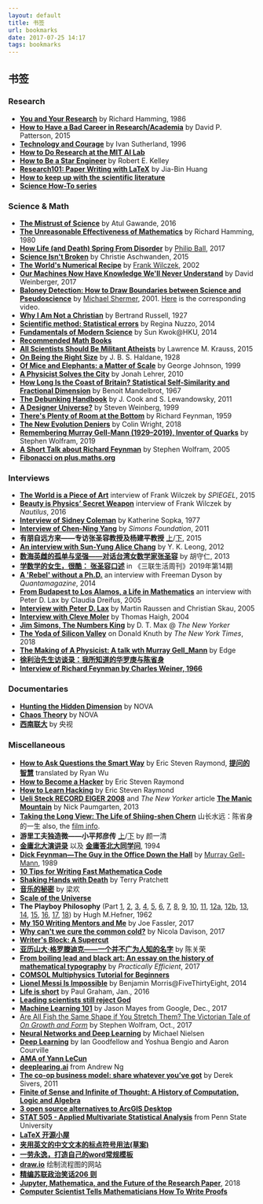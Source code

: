 ```yaml
---
layout: default
title: 书签
url: bookmarks
date: 2017-07-25 14:17
tags: bookmarks
---
```

## 书签

### Research

* [**You and Your Research**](http://www.cs.virginia.edu/~robins/YouAndYourResearch.html) by Richard Hamming, 1986
* [**How to Have a Bad Career in Research/Academia**](https://drive.google.com/file/d/0Bzis5MXW83vCdUdXYnFIVDVOSkE/view) by David P. Patterson, 2015
* [**Technology and Courage**](http://vlsicad.ucsd.edu/Research/Advice/technologyAndCourage.pdf) by Ivan Sutherland, 1996
* [**How to Do Research at the MIT AI Lab**](https://www.cs.indiana.edu/mit.research.how.to.html)
* [**How to Be a Star Engineer**](http://vlsicad.ucsd.edu/Research/Advice/star_engineer.pdf) by Robert E. Kelley
* [**Research101: Paper Writing with LaTeX**](http://people.cs.vt.edu/gangwang/latex.pdf) by Jia-Bin Huang
* [**How to keep up with the scientific literature**](http://www.sciencemag.org/careers/2016/11/how-keep-scientific-literature)
* [**Science How-To series**](http://www.sciencemag.org/tags/how)

### Science & Math

* [**The Mistrust of Science**](http://www.newyorker.com/news/news-desk/the-mistrust-of-science) by Atul Gawande, 2016
* [**The Unreasonable Effectiveness of Mathematics**](http://www.dartmouth.edu/~matc/MathDrama/reading/Hamming.html) by Richard Hamming, 1980
* [**How Life (and Death) Spring From Disorder**](https://www.quantamagazine.org/the-computational-foundation-of-life-20170126/) by [Philip Ball](https://www.philipball.co.uk/), 2017
* [**Science Isn't Broken**](https://fivethirtyeight.com/features/science-isnt-broken/#part1) by Christie Aschwanden, 2015
* [**The World's Numerical Recipe**](http://www.frankwilczek.com/Wilczek_Easy_Pieces/319_World's_Numerical_Recipe.pdf) by [Frank Wilczek](https://en.wikipedia.org/wiki/Frank_Wilczek), 2002
* [**Our Machines Now Have Knowledge We'll Never Understand**](https://www.wired.com/story/our-machines-now-have-knowledge-well-never-understand/) by David Weinberger, 2017
* [**Baloney Detection: How to Draw Boundaries between Science and Pseudoscience**](http://homepages.wmich.edu/~korista/baloney.html) by [Michael Shermer](http://www.michaelshermer.com/), 2001. [Here](http://www.michaelshermer.com/2009/06/baloney-detection-kit/) is the corresponding video.
* [**Why I Am Not a Christian**](https://users.drew.edu/jlenz/whynot.html) by Bertrand Russell, 1927
* [**Scientific method: Statistical errors**](http://www.nature.com/news/scientific-method-statistical-errors-1.14700) by Regina Nuzzo, 2014
* [**Fundamentals of Modern Science**](http://www.scifac.hku.hk/files/ug/prospective-student/6901/foundation-courses/science_foundation_course_II_lecture.pdf) by Sun Kwok@HKU, 2014
* [**Recommended Math Books**](https://mathblog.com/mathematics-books/)
* [**All Scientists Should Be Militant Atheists**](https://www.newyorker.com/news/news-desk/all-scientists-should-be-militant-atheists) by Lawrence M. Krauss, 2015
* [**On Being the Right Size**](https://irl.cs.ucla.edu/papers/right-size.html) by J. B. S. Haldane, 1928
* [**Of Mice and Elephants: a Matter of Scale**](https://www.nytimes.com/1999/01/12/science/of-mice-and-elephants-a-matter-of-scale.html?pagewanted=all&src=pm) by George Johnson, 1999
* [**A Physicist Solves the City**](https://www.nytimes.com/2010/12/19/magazine/19Urban_West-t.html?pagewanted=1&_r=2&hp) by Jonah Lehrer, 2010
* [**How Long Is the Coast of Britain? Statistical Self-Similarity and Fractional Dimension**](https://classes.soe.ucsc.edu/ams214/Winter09/foundingpapers/Mandelbrot1967.pdf) by Benoit Mandelbrot, 1967
* [**The Debunking Handbook**](https://skepticalscience.com/docs/Debunking_Handbook.pdf) by J. Cook and S. Lewandowsky, 2011
* [**A Designer Universe?**](http://www.physlink.com/Education/essay_weinberg.cfm) by Steven Weinberg, 1999
* [**There's Plenty of Room at the Bottom**](https://www.zyvex.com/nanotech/feynman.html) by Richard Feynman, 1959
* [**The New Evolution Deniers**](https://quillette.com/2018/11/30/the-new-evolution-deniers/) by Colin Wright, 2018
* [**Remembering Murray Gell-Mann  (1929–2019), Inventor of Quarks**](https://blog.stephenwolfram.com/2019/05/remembering-murray-gell-mann-1929-2019-inventor-of-quarks/) by Stephen Wolfram, 2019
* [**A Short Talk about Richard Feynman**](https://www.stephenwolfram.com/publications/short-talk-about-richard-feynman/) by Stephen Wolfram, 2005
* [**Fibonacci on plus.maths.org**](https://plus.maths.org/content/fantastic-fibonacci)


### Interviews

* [**The World is a Piece of Art**](http://www.spiegel.de/international/physicist-frank-wilczek-interview-about-beauty-in-physics-a-1048669.html) interview of Frank Wilczek by *SPIEGEL*, 2015
* [**Beauty is Physics’ Secret Weapon**](http://nautil.us/issue/32/space/beauty-is-physics-secret-weapon) interview of Frank Wilczek by *Nautilus*, 2016
* [**Interview of Sidney Coleman**](https://www.aip.org/history-programs/niels-bohr-library/oral-histories/31234) by Katherine Sopka, 1977
* [**Interview of Chen-Ning Yang**](https://www.simonsfoundation.org/science_lives_video/chen-ning-yang-2/) by *Simons Foundation*, 2011
* **有朋自远方来——专访张圣容教授及杨建平教授** [上](http://web.math.sinica.edu.tw/math_media/d391/39101.pdf)/[下](http://web.math.sinica.edu.tw/math_media/d392/39201.pdf), 2015
* [**An interview with Sun-Yung Alice Chang**](http://www.asiapacific-mathnews.com/02/0203/0025_0029.pdf) by Y. K. Leong, 2012
* [**数海英雌的孤单与坚强——对话台湾女数学家张圣容**](http://chuansong.me/n/1513128346223) by 胡守仁, 2013
* [**学数学的女生，很酷： 张圣容口述**](https://weibo.com/ttarticle/p/show?id=2309404381352693751452) in 《三联生活周刊》2019年第14期
* [**A 'Rebel' without a Ph.D.**](https://www.quantamagazine.org/a-math-puzzle-worthy-of-freeman-dyson-20140326/) an interview with Freeman Dyson by *Quantamagazine*, 2014
* [**From Budapest to Los Alamos, a Life in Mathematics**](http://www.nytimes.com/2005/03/29/science/from-budapest-to-los-alamos-a-life-in-mathematics.html) an interview with Peter D. Lax by Claudia Dreifus, 2005
* [**Interview with Peter D. Lax**](http://www.ams.org/notices/200602/comm-lax.pdf) by Martin Raussen and Christian Skau, 2005
* [**Interview with Cleve Moler**](http://history.siam.org/oralhistories/moler.htm) by Thomas Haigh, 2004
* [**Jim Simons, The Numbers King**](https://www.newyorker.com/magazine/2017/12/18/jim-simons-the-numbers-king) by D. T. Max @ *The New Yorker*
* [**The Yoda of Silicon Valley**](https://www.nytimes.com/2018/12/17/science/donald-knuth-computers-algorithms-programming.html) on Donald Knuth by *The New York Times*, 2018
* [**The Making of A Physicist: A talk wth Murray Gell_Mann**](https://www.edge.org/conversation/murray_gell_mann-the-making-of-a-physicist)  by Edge
* [**徐利治先生访谈录：我所知道的华罗庚与陈省身**](https://www.weibo.com/ttarticle/p/show?id=2309404448978207899743)
* [**Interview of Richard Feynman by  Charles Weiner, 1966**](https://www.aip.org/history-programs/niels-bohr-library/oral-histories/5020-1)

### Documentaries

* [**Hunting the Hidden Dimension**](https://www.youtube.com/watch?v=ZbK92bRW2lQ) by NOVA
* [**Chaos Theory**](https://www.youtube.com/watch?v=eJAs9Qr359o) by NOVA
* [**西南联大**](http://tv.cctv.com/2018/11/08/VIDAZP4LpG3s24GmrMQHhVOP181108.shtml) by 央视

### Miscellaneous

* [**How to Ask Questions the Smart Way**](http://www.catb.org/%7Eesr/faqs/smart-questions.html) by Eric Steven Raymond, [**提问的智慧**](https://github.com/ryanhanwu/How-To-Ask-Questions-The-Smart-Way/blob/master/README-zh_CN.md) translated by Ryan Wu
* [**How to Become a Hacker**](http://www.catb.org/esr/faqs/hacker-howto.html) by Eric Steven Raymond
* [**How to Learn Hacking**](http://catb.org/%7Eesr/faqs/hacking-howto.html) by Eric Steven Raymond
* [**Ueli Steck RECORD EIGER 2008**](https://www.youtube.com/watch?v=_a0X9rdJ7hc) and *The New Yorker* article [**The Manic Mountain**](http://www.newyorker.com/magazine/2013/06/03/the-manic-mountain) by Nick Paumgarten, 2013
* [**Taking the Long View: The Life of Shiing-shen Chern**](https://www.youtube.com/watch?v=9XQOaqV08aI) 山长水远：陈省身的一生 also, the [film info](http://zalafilms.com/takingthelongviewfilm-chinese/index.html).
* **游里工夫独造微——小平邦彦传** [上](http://chuansong.me/n/1590158846317)/[下](http://chuansong.me/n/1592785946417) by 颜一清
* [**金庸北大演讲录**](http://www.millionbook.net/wx/j/jingyong/000/001.htm) 以及 [**金庸答北大同学问**](http://www.thepaper.cn/newsDetail_forward_1301224), 1994
* [**Dick Feynman—The Guy in the Office Down the Hall**](http://www.physics.rutgers.edu/~jwolf/Gell-mann_Feynman.pdf) by [Murray Gell-Mann](https://en.wikipedia.org/wiki/Murray_Gell-Mann), 1989
* [**10 Tips for Writing Fast Mathematica Code**](http://blog.wolfram.com/2011/12/07/10-tips-for-writing-fast-mathematica-code/)
* [**Shaking Hands with Death**](https://www.youtube.com/watch?v=90b1MBwnEHM) by Terry Pratchett
* [**音乐的秘密**](https://www.youtube.com/watch?v=KzLk73rBExs) by 梁欢
* [**Scale of the Universe**](http://htwins.net/scale2/)
* **The Playboy Philosophy** (Part [1](http://www.playboy.com/articles/hugh-hefner-on-the-playboy-philosophy-part-1), [2](http://www.playboy.com/articles/hugh-hefner-playboy-philosophy-2), [3](http://www.playboy.com/articles/hugh-hefner-playboy-philosophy-3), [4](http://www.playboy.com/articles/hugh-hefner-playboy-philosophy-4), [5](http://www.playboy.com/articles/hugh-hefner-playboy-philosophy-5), [6](http://www.playboy.com/articles/hugh-hefner-playboy-philosophy-6), [7](http://www.playboy.com/articles/hugh-hefner-playboy-philosophy-7), [8](http://www.playboy.com/articles/hugh-hefner-playboy-philosophy-8), [9](http://www.playboy.com/articles/hugh-hefner-playboy-philosophy-9), [10](http://www.playboy.com/articles/hugh-hefner-playboy-philosophy-10), [11](http://www.playboy.com/articles/hugh-hefner-playboy-philosophy-11), [12a](http://www.playboy.com/articles/hugh-hefner-playboy-philosophy-12), [12b](http://www.playboy.com/articles/hugh-hefner-playboy-philosophy-12b), [13](http://www.playboy.com/articles/hugh-hefner-playboy-philosophy-13), [14](http://www.playboy.com/articles/hugh-hefner-playboy-philosophy-14), [15](http://www.playboy.com/articles/hugh-hefner-playboy-philosophy-15), [16](http://www.playboy.com/articles/hugh-hefner-playboy-philosophy-16), [17](http://www.playboy.com/articles/hugh-hefner-playboy-philosophy-17), [18](http://www.playboy.com/articles/hugh-hefner-playboy-philosophy-18)) by Hugh M.Hefner, 1962
* [**My 150 Writing Mentors and Me**](https://www.theatlantic.com/entertainment/archive/2017/09/my-150-writing-mentors-and-me/540948/) by Joe Fassler, 2017
* [**Why can't we cure the common cold?**](https://www.theguardian.com/news/2017/oct/06/why-cant-we-cure-the-common-cold) by Nicola Davison, 2017
* [**Writer's Block: A Supercut**](https://www.youtube.com/watch?v=9N5ZP31m4uw)
* [**亚历山大·格罗滕迪克——一个并不广为人知的名字**](http://www.ee.cityu.edu.hk/~gchen/pdf/Grothendieck.pdf) by 陈关荣
* [**From boiling lead and black art: An essay on the history of mathematical typography**](http://www.practicallyefficient.com/2017/10/13/from-boiling-lead-and-black-art.html) by *Practically Efficient*, 2017
* [**COMSOL Multiphysics Tutorial for Beginners**](https://www.youtube.com/watch?v=82L4eBYYGkU&list=PLBk1I79rzfjlUrbINpMy-dBSb22l0jN5J)
* [**Lionel Messi Is Impossible**](https://fivethirtyeight.com/features/lionel-messi-is-impossible/) by Benjamin Morris@FiveThirtyEight, 2014
* [**Life is short**](http://www.paulgraham.com/vb.html) by Paul Graham, Jan., 2016
* [**Leading scientists still reject God**](https://www.nature.com/articles/28478?cookies=accepted)
* [**Machine Learning 101**](https://docs.google.com/presentation/d/1kSuQyW5DTnkVaZEjGYCkfOxvzCqGEFzWBy4e9Uedd9k/present#slide=id.g168a3288f7_0_58) by Jason Mayes from Google, Dec., 2017
* [Are All Fish the Same Shape if You Stretch Them? The Victorian Tale of *On Growth and Form*](http://blog.stephenwolfram.com/2017/10/are-all-fish-the-same-shape-if-you-stretch-them-the-victorian-tale-of-on-growth-and-form/) by Stephen Wolfram, Oct., 2017
* [**Neural Networks and Deep Learning**](http://neuralnetworksanddeeplearning.com/) by Michael Nielsen
* [**Deep Learning**](http://www.deeplearningbook.org/) by Ian Goodfellow and Yoshua Bengio  and Aaron Courville
* [**AMA of Yann LeCun**](https://www.reddit.com/r/MachineLearning/comments/25lnbt/ama_yann_lecun/)
* [**deeplearing.ai**](https://www.deeplearning.ai/) from Andrew Ng
* [**The co-op business model: share whatever you’ve got**](https://sivers.org/sharing) by Derek Sivers,  2011
* [**Finite of Sense and Infinite of Thought: A History of Computation, Logic and Algebra**](https://pron.github.io/computation-logic-algebra)
* [**3 open source alternatives to ArcGIS Desktop**](https://opensource.com/alternatives/arcgis)
* [**STAT 505 - Applied Multivariate Statistical Analysis**](https://newonlinecourses.science.psu.edu/stat505/node/1/) from Penn State University
* [**LaTeX 开源小屋**](http://www.latexstudio.net/)
* [**夹用英文的中文文本的标点符号用法(草案)**](http://www.moe.edu.cn/ewebeditor/uploadfile/2015/01/13/20150113092346124.pdf)
* [**一劳永逸，打造自己的word常规模板**](https://zhuanlan.zhihu.com/p/22737822)
* [**draw.io**](https://www.draw.io/) 绘制流程图的网站
* [**精编苏联政治笑话206 则**](https://www.douban.com/note/503962205/)
* [**Jupyter, Mathematica, and the Future of the Research Paper**](https://paulromer.net/jupyter-mathematica-and-the-future-of-the-research-paper/), 2018
* [**Computer Scientist Tells Mathematicians How To Write Proofs**](https://blogs.scientificamerican.com/roots-of-unity/computer-scientist-tells-mathematicians-how-to-write-proofs/)
